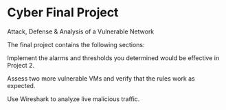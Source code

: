 # Cyber Final Project

Attack, Defense & Analysis of a Vulnerable Network

The final project contains the following sections:

Implement the alarms and thresholds you determined would be effective in Project 2.

Assess two more vulnerable VMs and verify that the rules work as expected.

Use Wireshark to analyze live malicious traffic.

